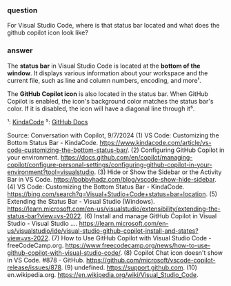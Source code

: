 ### question
For Visual Studio Code, where is that status bar located and what does the github copilot icon look like?

### answer
The **status bar** in Visual Studio Code is located at the **bottom of the window**. It displays various information about your workspace and the current file, such as line and column numbers, encoding, and more¹.

The **GitHub Copilot icon** is also located in the status bar. When GitHub Copilot is enabled, the icon's background color matches the status bar's color. If it is disabled, the icon will have a diagonal line through it⁵.

¹: [KindaCode](https://www.kindacode.com/article/vs-code-customizing-the-bottom-status-bar/)
⁵: [GitHub Docs](https://docs.github.com/en/copilot/managing-copilot/configure-personal-settings/configuring-github-copilot-in-your-environment?tool=visualstudio)

Source: Conversation with Copilot, 9/7/2024
(1) VS Code: Customizing the Bottom Status Bar - KindaCode. https://www.kindacode.com/article/vs-code-customizing-the-bottom-status-bar/.
(2) Configuring GitHub Copilot in your environment. https://docs.github.com/en/copilot/managing-copilot/configure-personal-settings/configuring-github-copilot-in-your-environment?tool=visualstudio.
(3) Hide or Show the Sidebar or the Activity Bar in VS Code. https://bobbyhadz.com/blog/vscode-show-hide-sidebar.
(4) VS Code: Customizing the Bottom Status Bar - KindaCode. https://bing.com/search?q=Visual+Studio+Code+status+bar+location.
(5) Extending the Status Bar - Visual Studio (Windows). https://learn.microsoft.com/en-us/visualstudio/extensibility/extending-the-status-bar?view=vs-2022.
(6) Install and manage GitHub Copilot in Visual Studio - Visual Studio .... https://learn.microsoft.com/en-us/visualstudio/ide/visual-studio-github-copilot-install-and-states?view=vs-2022.
(7) How to Use GitHub Copilot with Visual Studio Code - freeCodeCamp.org. https://www.freecodecamp.org/news/how-to-use-github-copilot-with-visual-studio-code/.
(8) Copilot Chat icon doesn't show in VS Code. #878 - GitHub. https://github.com/microsoft/vscode-copilot-release/issues/878.
(9) undefined. https://support.github.com.
(10) en.wikipedia.org. https://en.wikipedia.org/wiki/Visual_Studio_Code.